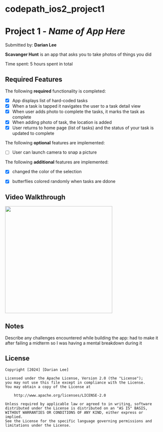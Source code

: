# codepath_ios2_project1
# Project 1 - *Name of App Here*

Submitted by: **Darian Lee**

**Scavanger Hunt** is an app that asks you to take photos of things you did 

Time spent: 5 hours spent in total

## Required Features

The following **required** functionality is completed:

- [X] App displays list of hard-coded tasks
- [X] When a task is tapped it navigates the user to a task detail view
- [X] When user adds photo to complete the tasks, it marks the task as complete
- [X] When adding photo of task, the location is added
- [X] User returns to home page (list of tasks) and the status of your task is updated to complete
 
The following **optional** features are implemented:

- [ ] User can launch camera to snap a picture	

The following **additional** features are implemented:

- [X] changed the color of the selection
- [X] butterflies colored randomly when tasks are ddone
      

## Video Walkthrough

<img src="9fa9f7d0-bd59-4808-bfa8-a9ad714b6048.gif" width=350>




## Notes

Describe any challenges encountered while building the app:
had to make it after failing a midterm so I was having a mental breakdown during it

## License

    Copyright [2024] [Darian Lee]

    Licensed under the Apache License, Version 2.0 (the "License");
    you may not use this file except in compliance with the License.
    You may obtain a copy of the License at

        http://www.apache.org/licenses/LICENSE-2.0

    Unless required by applicable law or agreed to in writing, software
    distributed under the License is distributed on an "AS IS" BASIS,
    WITHOUT WARRANTIES OR CONDITIONS OF ANY KIND, either express or implied.
    See the License for the specific language governing permissions and
    limitations under the License.
